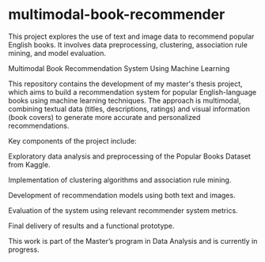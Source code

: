 # multimodal-book-recommender
This project explores the use of text and image data to recommend popular English books. It involves data preprocessing, clustering, association rule mining, and model evaluation.


Multimodal Book Recommendation System Using Machine Learning

This repository contains the development of my master's thesis project, which aims to build a recommendation system for popular English-language books using machine learning techniques. The approach is multimodal, combining textual data (titles, descriptions, ratings) and visual information (book covers) to generate more accurate and personalized recommendations.

Key components of the project include:

Exploratory data analysis and preprocessing of the Popular Books Dataset from Kaggle.

Implementation of clustering algorithms and association rule mining.

Development of recommendation models using both text and images.

Evaluation of the system using relevant recommender system metrics.

Final delivery of results and a functional prototype.

This work is part of the Master’s program in Data Analysis and is currently in progress.
